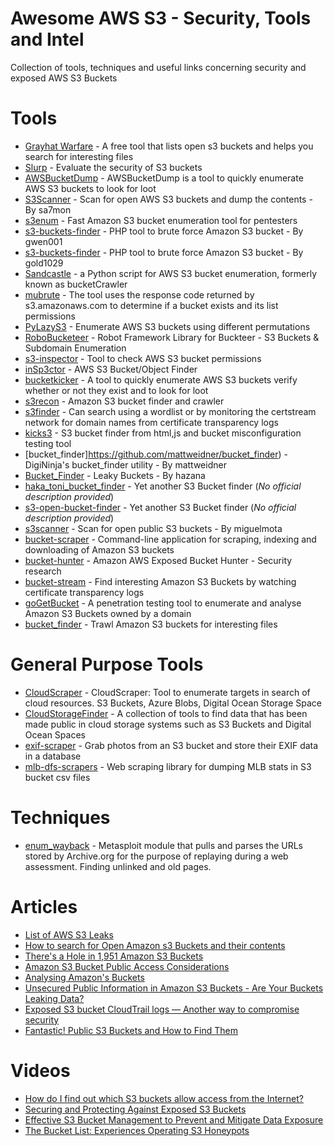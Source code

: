 # Awesome AWS S3 - Security, Tools and Intel

Collection of tools, techniques and useful links concerning security and exposed AWS S3 Buckets

# Tools

* [Grayhat Warfare](http://buckets.grayhatwarfare.com/) - A free tool that lists open s3 buckets and helps you search for interesting files
* [Slurp](https://github.com/hehnope/slurp) - Evaluate the security of S3 buckets
* [AWSBucketDump](https://github.com/jordanpotti/AWSBucketDump) - AWSBucketDump is a tool to quickly enumerate AWS S3 buckets to look for loot
* [S3Scanner](https://github.com/sa7mon/S3Scanner) - Scan for open AWS S3 buckets and dump the contents - By sa7mon
* [s3enum](https://github.com/koenrh/s3enum) - Fast Amazon S3 bucket enumeration tool for pentesters
* [s3-buckets-finder](https://github.com/gwen001/s3-buckets-finder) - PHP tool to brute force Amazon S3 bucket - By gwen001
* [s3-buckets-finder](https://github.com/gold1029/s3-buckets-finder)  - PHP tool to brute force Amazon S3 bucket - By gold1029
* [Sandcastle](https://github.com/0xSearches/sandcastle) - a Python script for AWS S3 bucket enumeration, formerly known as bucketCrawler
* [mubrute](https://github.com/GeneralTesler/mubrute) - The tool uses the response code returned by s3.amazonaws.com to determine if a bucket exists and its list permissions
* [PyLazyS3](https://github.com/Den1al/PyLazyS3) - Enumerate AWS S3 buckets using different permutations
* [RoboBucketeer](https://github.com/we45/RoboBucketeer) - Robot Framework Library for Buckteer - S3 Buckets & Subdomain Enumeration
* [s3-inspector](https://github.com/kromtech/s3-inspector) - Tool to check AWS S3 bucket permissions
* [inSp3ctor](https://github.com/brianwarehime/inSp3ctor) - AWS S3 Bucket/Object Finder
* [bucketkicker](https://github.com/craighays/bucketkicker) - A tool to quickly enumerate AWS S3 buckets verify whether or not they exist and to look for loot
* [s3recon](https://github.com/clarketm/s3recon) - Amazon S3 bucket finder and crawler
* [s3finder](https://github.com/magisterquis/s3finder) - Can search using a wordlist or by monitoring the certstream network for domain names from certificate transparency logs
* [kicks3](https://github.com/abuvanth/kicks3) - S3 bucket finder from html,js and bucket misconfiguration testing tool
* [bucket_finder]https://github.com/mattweidner/bucket_finder) - DigiNinja's bucket_finder utility - By mattweidner
* [Bucket_Finder](https://github.com/hazana/Bucket_Finder) - Leaky Buckets - By hazana
* [haka_toni_bucket_finder](https://github.com/jjvmak/haka_toni_bucket_finder) - Yet another S3 Bucket finder (_No official description provided_)
* [s3-open-bucket-finder](https://github.com/siddharth2395/s3-open-bucket-finder) - Yet another S3 Bucket finder (_No official description provided_)
* [s3scanner](https://github.com/miguelmota/s3scanner) - Scan for open public S3 buckets - By miguelmota
* [bucket-scraper](https://github.com/Rorkien/bucket-scraper) - Command-line application for scraping, indexing and downloading of Amazon S3 buckets
* [bucket-hunter](https://github.com/samuelcardillo/bucket-hunter) - Amazon AWS Exposed Bucket Hunter - Security research
* [bucket-stream](https://github.com/eth0izzle/bucket-stream) - Find interesting Amazon S3 Buckets by watching certificate transparency logs
* [goGetBucket](https://github.com/glen-mac/goGetBucket) - A penetration testing tool to enumerate and analyse Amazon S3 Buckets owned by a domain
* [bucket_finder](https://github.com/FishermansEnemy/bucket_finder) - Trawl Amazon S3 buckets for interesting files

# General Purpose Tools

* [CloudScraper](https://github.com/jordanpotti/CloudScraper) - CloudScraper: Tool to enumerate targets in search of cloud resources. S3 Buckets, Azure Blobs, Digital Ocean Storage Space
* [CloudStorageFinder](https://github.com/digininja/CloudStorageFinder) - A collection of tools to find data that has been made public in cloud storage systems such as S3 Buckets and Digital Ocean Spaces
* [exif-scraper](https://github.com/downpat/exif-scraper) - Grab photos from an S3 bucket and store their EXIF data in a database
* [mlb-dfs-scrapers](https://github.com/kykosic/mlb-dfs-scrapers) - Web scraping library for dumping MLB stats in S3 bucket csv files

# Techniques

* [enum_wayback](https://github.com/mubix/stuff/blob/master/metasploit/enum_wayback.rb) - Metasploit module that pulls and parses the URLs stored by Archive.org for the purpose of replaying during a web assessment. Finding unlinked and old pages.

# Articles

* [List of AWS S3 Leaks](https://github.com/nagwww/s3-leaks)
* [How to search for Open Amazon s3 Buckets and their contents](https://medium.com/@grayhatwarfare/how-to-search-for-open-amazon-s3-buckets-and-their-contents-https-buckets-grayhatwarfare-com-577b7b437e01)
* [There's a Hole in 1,951 Amazon S3 Buckets](https://blog.rapid7.com/2013/03/27/open-s3-buckets/)
* [Amazon S3 Bucket Public Access Considerations](https://aws.amazon.com/pt/articles/amazon-s3-bucket-public-access-considerations/)
* [Analysing Amazon's Buckets](https://digi.ninja/blog/analysing_amazons_buckets.php)
* [Unsecured Public Information in Amazon S3 Buckets - Are Your Buckets Leaking Data?](https://www.rapid7.com/resources/amazon-s3-bucket-misconfiguration/)
* [Exposed S3 bucket CloudTrail logs — Another way to compromise security](https://www.cloudmanagementinsider.com/exposed-s3-bucket-cloudtrail-logs/)
* [Fantastic! Public S3 Buckets and How to Find Them](https://auth0.com/blog/fantastic-public-s3-buckets-and-how-to-find-them/)

# Videos

* [How do I find out which S3 buckets allow access from the Internet?](https://www.youtube.com/watch?v=xHK_A_lscoA)
* [Securing and Protecting Against Exposed S3 Buckets](https://youtu.be/UIN-je82K3A)
* [Effective S3 Bucket Management to Prevent and Mitigate Data Exposure](https://youtu.be/4tp3pOeKefc)
* [The Bucket List: Experiences Operating S3 Honeypots](https://youtu.be/k7-wCcS2HFU)
